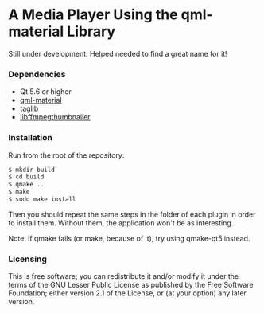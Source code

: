 A Media Player Using the qml-material Library
=============================================

Still under development. Helped needed to find a great name for it!

### Dependencies

* Qt 5.6 or higher
* [qml-material](https://github.com/papyros/qml-material)
* [taglib](https://taglib.github.io/)
* [libffmpegthumbnailer](https://github.com/dirkvdb/ffmpegthumbnailer)

### Installation

Run from the root of the repository:

```sh
$ mkdir build
$ cd build
$ qmake ..
$ make
$ sudo make install
```

Then you should repeat the same steps in the folder of each plugin in order to install them. Without them, the application won't be as interesting.

Note: if qmake fails (or make, because of it), try using qmake-qt5 instead.

### Licensing

This is free software; you can redistribute it and/or modify it under the terms of the GNU Lesser Public License as published by the Free Software Foundation; either version 2.1 of the License, or (at your option) any later version.
